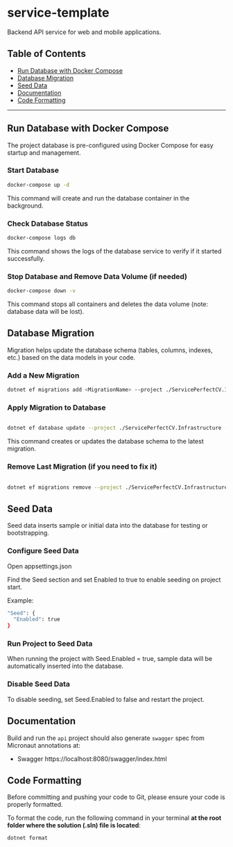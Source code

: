 # service-template

Backend API service for web and mobile applications.

## Table of Contents

- [Run Database with Docker Compose](#run-database-with-docker-compose)
- [Database Migration](#database-migration)
- [Seed Data](#seed-data)
- [Documentation](#documentation)
- [Code Formatting](#code-formatting)

---

## Run Database with Docker Compose

The project database is pre-configured using Docker Compose for easy startup and management.

### Start Database

```bash
docker-compose up -d
```

This command will create and run the database container in the background.

### Check Database Status

```bash
docker-compose logs db
```

This command shows the logs of the database service to verify if it started successfully.

### Stop Database and Remove Data Volume (if needed)

```bash
docker-compose down -v
```

This command stops all containers and deletes the data volume (note: database data will be lost).

## Database Migration

Migration helps update the database schema (tables, columns, indexes, etc.) based on the data models in your code.

### Add a New Migration

```bash
dotnet ef migrations add <MigrationName> --project ./ServicePerfectCV.Infrastructure --startup-project ./ServicePerfectCV.WebApi
```

### Apply Migration to Database

```bash

dotnet ef database update --project ./ServicePerfectCV.Infrastructure --startup-project ./ServicePerfectCV.WebApi
```

This command creates or updates the database schema to the latest migration.

### Remove Last Migration (if you need to fix it)

```bash

dotnet ef migrations remove --project ./ServicePerfectCV.Infrastructure --startup-project ./ServicePerfectCV.WebApi
```

## Seed Data

Seed data inserts sample or initial data into the database for testing or bootstrapping.

### Configure Seed Data

Open appsettings.json

Find the Seed section and set Enabled to true to enable seeding on project start.

Example:

```bash
"Seed": {
  "Enabled": true
}

```

### Run Project to Seed Data

When running the project with Seed.Enabled = true, sample data will be automatically inserted into the database.

### Disable Seed Data

To disable seeding, set Seed.Enabled to false and restart the project.

## Documentation

Build and run the `api` project should also generate `swagger` spec from Micronaut annotations at:

- Swagger https://localhost:8080/swagger/index.html

## Code Formatting

Before committing and pushing your code to Git, please ensure your code is properly formatted.

To format the code, run the following command in your terminal **at the root folder where the solution (.sln) file is located**:

```bash
dotnet format
```